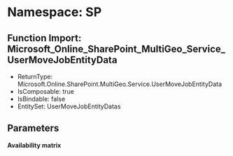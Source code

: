 # Namespace: SP

## Function Import: Microsoft_Online_SharePoint_MultiGeo_Service_UserMoveJobEntityData

- ReturnType: Microsoft.Online.SharePoint.MultiGeo.Service.UserMoveJobEntityData
- IsComposable: true
- IsBindable: false
- EntitySet: UserMoveJobEntityDatas

## Parameters

**Availability matrix**

